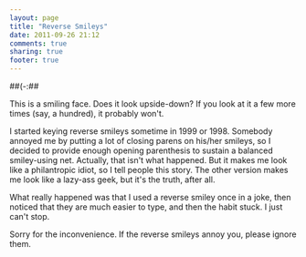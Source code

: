 ```yaml
---
layout: page
title: "Reverse Smileys"
date: 2011-09-26 21:12
comments: true
sharing: true
footer: true
---
```

##(-:##

This is a smiling face. Does it look upside-down? If you look at it a few more times (say, a hundred), it probably won't.

I started keying reverse smileys sometime in 1999 or 1998. Somebody annoyed me by putting a lot of closing parens on his/her smileys, so I
decided to provide enough opening parenthesis to sustain a balanced smiley-using net. Actually, that isn't what happened. But it makes me look like a philantropic idiot, so I tell people this story. The other version makes me look like a lazy-ass geek, but it's the truth,  after all.

What really happened was that I used a reverse smiley once in a joke, then noticed that they are much easier to type, and then the habit stuck. I just can't stop.

Sorry for the inconvenience. If the reverse smileys annoy you, please ignore them. 
